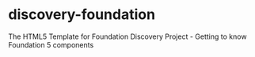 # discovery-foundation
The HTML5 Template for Foundation Discovery Project - Getting to know Foundation 5 components
